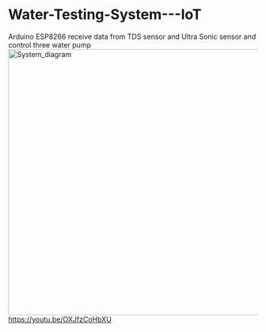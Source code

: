 # Water-Testing-System---IoT
Arduino ESP8266 receive data from TDS sensor and Ultra Sonic sensor and control three water pump
<img width="1097" height="537" alt="System_diagram" src="https://github.com/user-attachments/assets/0b890585-963b-44ad-911f-545ca97496e7" />
https://youtu.be/OXJfzCoHbXU
